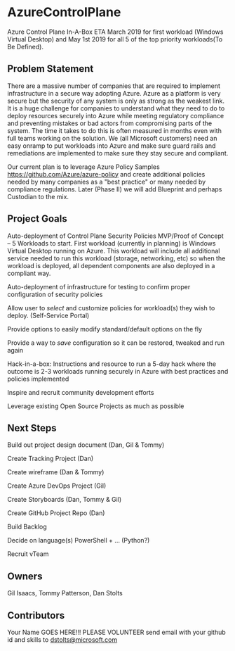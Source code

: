 # AzureControlPlane
Azure Control Plane In-A-Box   ETA March 2019 for first workload (Windows Virtual Desktop) and May 1st 2019 for all 5 of the top priority workloads(To Be Defined).

## Problem Statement
There are a massive number of companies that are required to implement infrastructure in a secure way adopting Azure.  Azure as a platform is very secure but the security of any system is only as strong as the weakest link.  It is a huge challenge for companies to understand what they need to do to deploy resources securely into Azure while meeting regulatory compliance and preventing mistakes or bad actors from compromising parts of the system.  The time it takes to do this is often measured in months even with full teams working on the solution.  We (all Microsoft customers) need an easy onramp to put workloads into Azure and make sure guard rails and remediations are implemented to make sure they stay secure and compliant.   

Our current plan is to leverage Azure Policy Samples https://github.com/Azure/azure-policy and create additional policies needed by many companies as a "best practice" or many needed by compliance regulations. Later (Phase II) we will add Blueprint and perhaps Custodian to the mix.

## Project Goals
Auto-deployment of Control Plane Security Policies MVP/Proof of Concept – 5 Workloads to start.  First workload (currently in planning) is Windows Virtual Desktop running on Azure.  This workload will include all additional service needed to run this workload (storage, networking, etc) so when the workload is deployed, all dependent components are also deployed in a compliant way.

Auto-deployment of infrastructure for testing to confirm proper configuration of security policies

Allow user to *select* and customize policies for workload(s) they wish to deploy. (Self-Service Portal)

Provide options to easily modify standard/default options on the fly

Provide a way to *save* configuration so it can be restored, tweaked and run again

Hack-in-a-box: Instructions and resource to run a 5-day hack where the outcome is 2-3 workloads running securely in Azure with best practices and policies implemented

Inspire and recruit community development efforts

Leverage existing Open Source Projects as much as possible


## Next Steps
Build out project design document (Dan, Gil & Tommy)

Create Tracking Project (Dan)

Create wireframe (Dan & Tommy)

Create Azure DevOps Project (Gil)

Create Storyboards (Dan, Tommy & Gil)

Create GitHub Project Repo (Dan)

Build Backlog

Decide on language(s)  PowerShell + … (Python?)

Recruit vTeam


## Owners 
Gil Isaacs, Tommy Patterson, Dan Stolts

## Contributors  
Your Name GOES HERE!!! PLEASE VOLUNTEER  send email with your github id and skills to dstolts@microsoft.com
